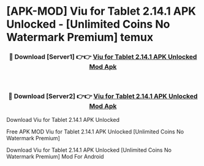 # [APK-MOD] Viu for Tablet 2.14.1 APK Unlocked - [Unlimited Coins No Watermark Premium] temux



<div align="center">
<h3>🔴 Download [Server1] 👉👉 <a href="https://momento.my/?title=Viu_for_Tablet_2.14.1_APK_Unlocked">Viu for Tablet 2.14.1 APK Unlocked Mod Apk</a></h3><br>

<h3>🔴 Download [Server2] 👉👉 <a href="https://momento.my/?title=Viu_for_Tablet_2.14.1_APK_Unlocked">Viu for Tablet 2.14.1 APK Unlocked Mod Apk</a></h3>
</div>



Download Viu for Tablet 2.14.1 APK Unlocked 

Free APK MOD Viu for Tablet 2.14.1 APK Unlocked [Unlimited Coins No Watermark Premium]

Download Viu for Tablet 2.14.1 APK Unlocked [Unlimited Coins No Watermark Premium] Mod For Android

